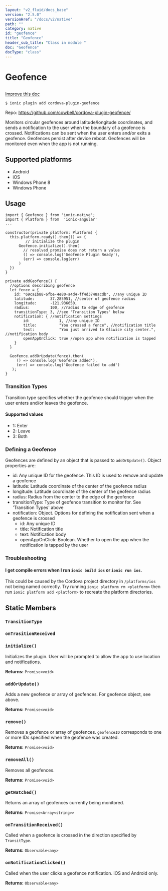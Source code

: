 ```yaml
---
layout: "v2_fluid/docs_base"
version: "2.5.0"
versionHref: "/docs/v2/native"
path: ""
category: native
id: "geofence"
title: "Geofence"
header_sub_title: "Class in module "
doc: "Geofence"
docType: "class"
---
```








<h1 class="api-title">
  
  Geofence
  

  

  </h1>

<a class="improve-v2-docs" href="http://github.com/driftyco/ionic-native/edit/master/src/plugins/geofence.ts#L3">
  Improve this doc
</a>



<!-- decorators -->





<pre><code>$ ionic plugin add cordova-plugin-geofence</code></pre>
<p>Repo:
  <a href="https://github.com/cowbell/cordova-plugin-geofence/">
    https://github.com/cowbell/cordova-plugin-geofence/
  </a>
</p>

<!-- description -->

<p>Monitors circular geofences around latitude/longitude coordinates, and sends a notification to the user when the boundary of a geofence is crossed. Notifications can be sent when the user enters and/or exits a geofence.
Geofences persist after device reboot. Geofences will be monitored even when the app is not running.</p>


<!-- @platforms tag -->
<h2>Supported platforms</h2>

<ul>
  <li>Android</li><li>iOS</li><li>Windows Phone 8</li><li>Windows Phone</li>
</ul>

<!-- @platforms tag end -->


<!-- if doc.decorators -->

<!-- @usage tag -->

<h2>Usage</h2>

<pre><code>import { Geofence } from &#39;ionic-native&#39;;
import { Platform } from  &#39;ionic-angular&#39;
...

constructor(private platform: Platform) {
  this.platform.ready().then(() =&gt; {
         // initialize the plugin
      Geofence.initialize().then(
        // resolved promise does not return a value
        () =&gt; console.log(&#39;Geofence Plugin Ready&#39;),
        (err) =&gt; console.log(err)
      )
  })
}

private addGeofence() {
  //options describing geofence
  let fence = {
    id: &quot;69ca1b88-6fbe-4e80-a4d4-ff4d3748acdb&quot;, //any unique ID
    latitude:       37.285951, //center of geofence radius
    longitude:      -121.936650,
    radius:         100, //radius to edge of geofence
    transitionType: 3, //see &#39;Transition Types&#39; below
    notification: { //notification settings
        id:             1, //any unique ID
        title:          &quot;You crossed a fence&quot;, //notification title
        text:           &quot;You just arrived to Gliwice city center.&quot;, //notification body
        openAppOnClick: true //open app when notification is tapped
    }
  }

  Geofence.addOrUpdate(fence).then(
     () =&gt; console.log(&#39;Geofence added&#39;),
     (err) =&gt; console.log(&#39;Geofence failed to add&#39;)
   );
}
</code></pre>
<h3 id="transition-types">Transition Types</h3>
<p>Transition type specifies whether the geofence should trigger when the user enters and/or leaves the geofence.</p>
<h4 id="supported-values">Supported values</h4>
<ul>
<li>1: Enter</li>
<li>2: Leave</li>
<li>3: Both</li>
</ul>
<h3 id="defining-a-geofence">Defining a Geofence</h3>
<p>Geofences are defined by an object that is passed to <code>addOrUpdate()</code>. Object properties are:</p>
<ul>
<li>id: Any unique ID for the geofence. This ID is used to remove and update a geofence</li>
<li>latitude: Latitude coordinate of the center of the geofence radius</li>
<li>longitude: Latitude coordinate of the center of the geofence radius</li>
<li>radius: Radius from the center to the edge of the geofence</li>
<li>transitionType: Type of geofence transition to monitor for. See &#39;Transition Types&#39; above</li>
<li>notification: Object. Options for defining the notification sent when a geofence is crossed<ul>
<li>id: Any unique ID</li>
<li>title: Notification title</li>
<li>text: Notification body</li>
<li>openAppOnClick: Boolean. Whether to open the app when the notification is tapped by the user</li>
</ul>
</li>
</ul>
<h3 id="troubleshooting">Troubleshooting</h3>
<h4 id="i-get-compile-errors-when-i-run-ionic-build-ios-or-ionic-run-ios-">I get compile errors when I run <code>ionic build ios</code> or <code>ionic run ios</code>.</h4>
<p>This could be caused by the Cordova project directory in <code>/platforms/ios</code> not being named correctly.
Try running <code>ionic platform rm &lt;platform&gt;</code> then run <code>ionic platform add &lt;platform&gt;</code> to recreate the
platform directories.</p>




<!-- @property tags -->


<h2>Static Members</h2>

<div id="TransitionType"></div>
<h3><code>TransitionType</code>
  
</h3>











<div id="onTrasitionReceived"></div>
<h3><code>onTrasitionReceived</code>
  
</h3>











<div id="initialize"></div>
<h3><code>initialize()</code>
  
</h3>


Initializes the plugin. User will be prompted to allow the app to use location and notifications.







<div class="return-value" markdown="1">
  <i class="icon ion-arrow-return-left"></i>
  <b>Returns:</b> 
<code>Promise&lt;void&gt;</code> 
</div>



<div id="addOrUpdate"></div>
<h3><code>addOrUpdate()</code>
  
</h3>


Adds a new geofence or array of geofences. For geofence object, see above.







<div class="return-value" markdown="1">
  <i class="icon ion-arrow-return-left"></i>
  <b>Returns:</b> 
<code>Promise&lt;void&gt;</code> 
</div>



<div id="remove"></div>
<h3><code>remove()</code>
  
</h3>


Removes a geofence or array of geofences. `geofenceID` corresponds to one or more IDs specified when the
geofence was created.







<div class="return-value" markdown="1">
  <i class="icon ion-arrow-return-left"></i>
  <b>Returns:</b> 
<code>Promise&lt;void&gt;</code> 
</div>



<div id="removeAll"></div>
<h3><code>removeAll()</code>
  
</h3>


Removes all geofences.







<div class="return-value" markdown="1">
  <i class="icon ion-arrow-return-left"></i>
  <b>Returns:</b> 
<code>Promise&lt;void&gt;</code> 
</div>



<div id="getWatched"></div>
<h3><code>getWatched()</code>
  
</h3>


Returns an array of geofences currently being monitored.







<div class="return-value" markdown="1">
  <i class="icon ion-arrow-return-left"></i>
  <b>Returns:</b> 
<code>Promise&lt;Array&lt;string&gt;&gt;</code> 
</div>



<div id="onTransitionReceived"></div>
<h3><code>onTransitionReceived()</code>
  
</h3>

Called when a geofence is crossed in the direction specified by `TransitType`.







<div class="return-value" markdown="1">
  <i class="icon ion-arrow-return-left"></i>
  <b>Returns:</b> 
<code>Observable&lt;any&gt;</code> 
</div>



<div id="onNotificationClicked"></div>
<h3><code>onNotificationClicked()</code>
  
</h3>

Called when the user clicks a geofence notification. iOS and Android only.







<div class="return-value" markdown="1">
  <i class="icon ion-arrow-return-left"></i>
  <b>Returns:</b> 
<code>Observable&lt;any&gt;</code> 
</div>




<!-- methods on the class -->



<!-- other classes -->

<!-- end other classes -->

<!-- interfaces -->

<!-- end interfaces -->

<!-- related link --><!-- end content block -->


<!-- end body block -->

